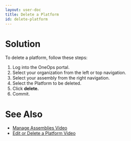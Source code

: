 ```yaml
---
layout: user-doc
title: Delete a Platform
id: delete-platform
---
```


# Solution

To delete a platform, follow these steps:


1. Log into the OneOps portal.
2. Select your organization from the left or top navigation.
3. Select your assembly from the right navigation.
4. Select the Platform to be deleted.
5. Click **delete.**
5. Commit.

# See Also


* <a href="/user/design/manage-assemblies.html">Manage Assemblies Video</a>
* <a href="/user/howto/edit-a-platform.html">Edit or Delete a Platform Video</a>